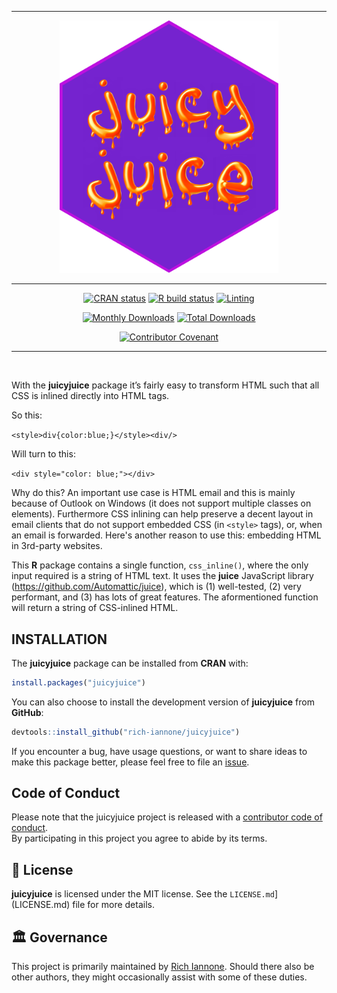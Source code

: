 <div align="center">

<hr style="color:transparent" />
<a href='https://rich-iannone.github.io/juicyjuice/'><img src="man/figures/logo.png" width="350px"/></a>
<hr style="color:transparent"/>
<!-- badges: start -->
<a href="https://cran.r-project.org/package=juicyjuice"><img src="https://www.r-pkg.org/badges/version/juicyjuice" alt="CRAN status" /></a>
<a href="https://github.com/rich-iannone/juicyjuice/actions"><img src="https://github.com/rich-iannone/juicyjuice/workflows/R-CMD-check/badge.svg" alt="R build status" /></a>
<a href="https://github.com/rich-iannone/juicyjuice/actions"><img src="https://github.com/rich-iannone/juicyjuice/workflows/lint/badge.svg" alt="Linting" /></a>

<a href="https://CRAN.R-project.org/package=juicyjuice"><img src="https://cranlogs.r-pkg.org/badges/juicyjuice" alt="Monthly Downloads"></a>
<a href="https://CRAN.R-project.org/package=juicyjuice"><img src="https://cranlogs.r-pkg.org/badges/grand-total/juicyjuice" alt="Total Downloads"></a>

<a href="https://www.contributor-covenant.org/version/2/0/code_of_conduct/"><img src="https://img.shields.io/badge/Contributor%20Covenant-v2.0%20adopted-ff69b4.svg" alt="Contributor Covenant" /></a>
<!-- badges: end -->
<hr style="color:transparent" />
<br />
</div>

With the **juicyjuice** package it’s fairly easy to transform HTML such that all CSS is inlined directly into HTML tags.

So this:

`<style>div{color:blue;}</style><div/>`

Will turn to this:

`<div style="color: blue;"></div>`

Why do this? An important use case is HTML email and this is mainly because of Outlook on Windows (it does not support multiple classes on elements). Furthermore CSS inlining can help preserve a decent layout in email clients that do not support embedded CSS (in `<style>` tags), or, when an email is forwarded. Here's another reason to use this: embedding HTML in 3rd-party websites. 

This **R** package contains a single function, `css_inline()`, where the only input required is a string of HTML text. It uses the **juice** JavaScript library (https://github.com/Automattic/juice), which is (1) well-tested, (2) very performant, and (3) has lots of great features. The aformentioned function will return a string of CSS-inlined HTML.

## INSTALLATION

The **juicyjuice** package can be installed from **CRAN** with:

``` r
install.packages("juicyjuice")
```

You can also choose to install the development version of **juicyjuice** from
**GitHub**:

``` r
devtools::install_github("rich-iannone/juicyjuice")
```

If you encounter a bug, have usage questions, or want to share ideas to
make this package better, please feel free to file an
[issue](https://github.com/rich-iannone/juicyjuice/issues).

## Code of Conduct

Please note that the juicyjuice project is released with a [contributor code of conduct](https://www.contributor-covenant.org/version/2/0/code_of_conduct/).<br>By participating in this project you agree to abide by its terms.

## 📄 License

**juicyjuice** is licensed under the MIT license. See the `LICENSE.md`](LICENSE.md) file for more details.

## 🏛️ Governance

This project is primarily maintained by [Rich Iannone](https://twitter.com/riannone). Should there also be other authors, they might occasionally assist with some of these duties.
